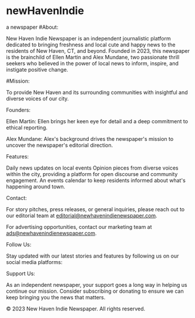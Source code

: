 # newHavenIndie
a newspaper
#About:

New Haven Indie Newspaper is an independent journalistic platform dedicated to bringing freshness and local cute and happy news to the residents of New Haven, CT, and beyond. Founded in 2023, this newspaper is the brainchild of Ellen Martin and Alex Mundane, two passionate thrill seekers who believed in the power of local news to inform, inspire, and instigate positive change.

#Mission:

To provide New Haven and its surrounding communities with insightful and diverse voices of our city.

Founders:

Ellen Martin: Ellen brings her keen eye for detail and a deep commitment to ethical reporting. 

Alex Mundane: Alex's background drives the newspaper's mission to uncover the newspaper's editorial direction.

Features:

Daily news updates on local events
Opinion pieces from diverse voices within the city, providing a platform for open discourse and community engagement.
An events calendar to keep residents informed about what's happening around town.

Contact:

For story pitches, press releases, or general inquiries, please reach out to our editorial team at editorial@newhavenindienewspaper.com.

For advertising opportunities, contact our marketing team at ads@newhavenindienewspaper.com.

Follow Us:

Stay updated with our latest stories and features by following us on our social media platforms:

Support Us:

As an independent newspaper, your support goes a long way in helping us continue our mission. Consider subscribing or donating to ensure we can keep bringing you the news that matters.

© 2023 New Haven Indie Newspaper. All rights reserved.
